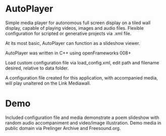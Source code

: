 # AutoPlayer
Simple media player for autonomous full screen display on a tiled wall display, capable of playing videos, images and audio files.
Flexible configuration for scripted or generative projects via .xml file. 

At its most basic, AutoPlayer can function as a slideshow viewer.

AutoPlayer was written in C++ using openFrameworks 008+

Load custom configuration file via load_config.xml, edit path and filename desired, relative to data folder.

A configuration file created for this application, with accompanied media, will play unaltered on the Link Mediawall.

# Demo
Included configuration file and media demonstrate a poem slideshow with random audio accompaniment and video/image illustration. Demo media in public domain via Prelinger Archive and Freesound.org.
